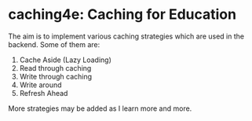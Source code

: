 # caching4e: Caching for Education

The aim is to implement various caching strategies which are used in the backend.
Some of them are:

1. Cache Aside (Lazy Loading)
2. Read through caching
3. Write through caching
4. Write around
5. Refresh Ahead

More strategies may be added as I learn more and more.
